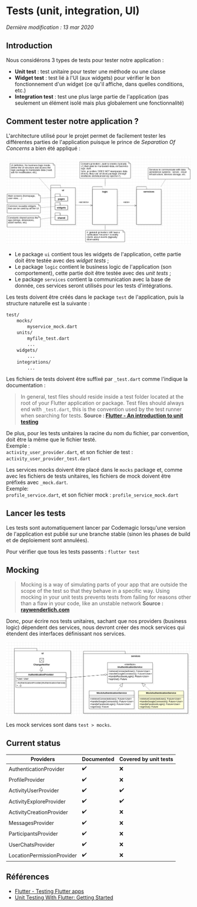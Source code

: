 # Tests (unit, integration, UI)
*Dernière modification : 13 mar 2020*

## Introduction

Nous considérons 3 types de tests pour tester notre application :
- **Unit test** : test unitaire pour tester une méthode ou une classe
- **Widget test** : test lié à l'UI (aux widgets) pour vérifier le bon fonctionnement d'un widget (ce qu'il affiche, dans quelles conditions, etc.)
- **Integration test** : test une plus large partie de l'application (pas seulement un élément isolé mais plus globalement une fonctionnalité)


## Comment tester notre application ?

L'architecture utilisé pour le projet permet de facilement tester les différentes parties de l'application puisque le prince de *Separation Of Concerns* a bien été appliqué :

![](src/archi_client.png)

- Le package `ui` contient tous les widgets de l'application, cette partie doit être testée avec des *widget tests* ;
- Le package `logic` contient le business logic de l'application (son comportement), cette partie doit être testée avec des *unit tests* ;
- Le package `services` contient la communication avec la base de donnée, ces services seront utilisés pour les tests d'intégrations.

Les tests doivent être créés dans le package `test` de l'application, puis la structure naturelle est la suivante :
```
test/
    mocks/
        myservice_mock.dart
    units/
        myfile_test.dart
        ...
    widgets/
        ...
    integrations/
        ...
```

Les fichiers de tests doivent être suffixé par `_test.dart` comme l'indique la documentation :
> In general, test files should reside inside a test folder located at the root of your Flutter application or package. Test files should always end with `_test.dart`, this is the convention used by the test runner when searching for tests.
> **Source : [Flutter - An introduction to unit testing](https://flutter.dev/docs/cookbook/testing/unit/introduction)**

De plus, pour les tests unitaires la racine du nom du fichier, par convention, doit être la même que le fichier testé.   
Exemple :  
`activity_user_provider.dart`, et son fichier de test : `activity_user_provider_test.dart`

Les services mocks doivent être placé dans le `mocks` package et, comme avec les fichiers de tests unitaires, les fichiers de mock doivent être préfixés avec `_mock.dart`.  
Exemple:  
`profile_service.dart`, et son fichier mock : `profile_service_mock.dart`


## Lancer les tests
Les tests sont automatiquement lancer par Codemagic lorsqu'une version de l'application est publié sur une branche stable (sinon les phases de build et de deploiement sont annulées).

Pour vérifier que tous les tests passents : `flutter test`

## Mocking

> Mocking is a way of simulating parts of your app that are outside the scope of the test so that they behave in a specific way. Using mocking in your unit tests prevents tests from failing for reasons other than a flaw in your code, like an unstable network
> **Source : [raywenderlich.com](https://www.raywenderlich.com/6926998-unit-testing-with-flutter-getting-started)**

Donc, pour écrire nos tests unitaires, sachant que nos providers (business logic) dépendent des services, nous devront créer des mock services qui étendent des interfaces définissant nos services.

![](src/repo_provider_ex_mock.png)

Les mock services sont dans `test > mocks`.


## Current status

Providers | Documented | Covered by unit tests |
---|---|---|
AuthenticationProvider | ✔️ | ❌ |
ProfileProvider | ✔️ | ❌ |
ActivityUserProvider | ✔️ | ✔️ |
ActivityExploreProvider | ✔️| ✔️ |
ActivityCreationProvider | ✔️ | ❌ |
MessagesProvider | ✔️ | ❌ |
ParticipantsProvider | ✔️ | ❌ |
UserChatsProvider | ✔️ | ❌ |
LocationPermissionProvider | ✔️ | ❌ |

## Références
- [Flutter - Testing Flutter apps](https://flutter.dev/docs/testing)
- [Unit Testing With Flutter: Getting Started](https://www.raywenderlich.com/6926998-unit-testing-with-flutter-getting-started)
